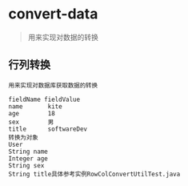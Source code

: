 # convert-data
> 用来实现对数据的转换
## 行列转换
```
用来实现对数据库获取数据的转换

fieldName fieldValue
name       kite
age        18
sex        男
title      softwareDev
转换为对象
User
String name
Integer age
String sex
String title具体参考实例RowColConvertUtilTest.java
```
